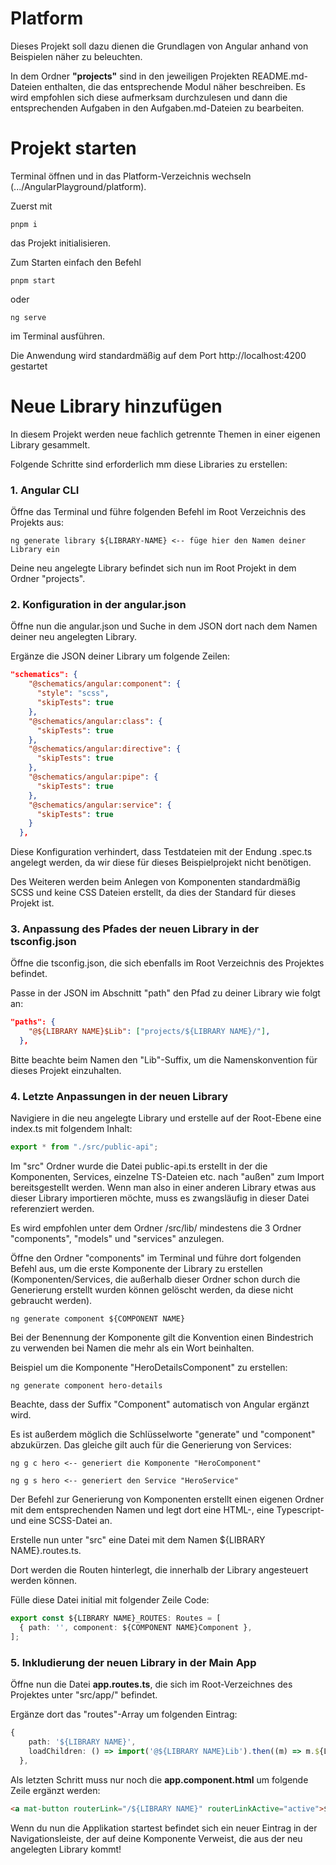 # Platform

Dieses Projekt soll dazu dienen die Grundlagen von Angular anhand von Beispielen näher zu beleuchten.

In dem Ordner **"projects"** sind in den jeweiligen Projekten README.md-Dateien enthalten, die das entsprechende Modul näher beschreiben.
Es wird empfohlen sich diese aufmerksam durchzulesen und dann die entsprechenden Aufgaben in den Aufgaben.md-Dateien zu bearbeiten.

# Projekt starten

Terminal öffnen und in das Platform-Verzeichnis wechseln (.../AngularPlayground/platform).

Zuerst mit

```
pnpm i
```

das Projekt initialisieren.

Zum Starten einfach den Befehl

```
pnpm start
```

oder

```
ng serve
```

im Terminal ausführen.

Die Anwendung wird standardmäßig auf dem Port http://localhost:4200 gestartet

# Neue Library hinzufügen

In diesem Projekt werden neue fachlich getrennte Themen in einer eigenen Library gesammelt.

Folgende Schritte sind erforderlich mm diese Libraries zu erstellen:

### 1. Angular CLI

Öffne das Terminal und führe folgenden Befehl im Root Verzeichnis des Projekts aus:

```
ng generate library ${LIBRARY-NAME} <-- füge hier den Namen deiner Library ein
```

Deine neu angelegte Library befindet sich nun im Root Projekt in dem Ordner "projects".

### 2. Konfiguration in der angular.json

Öffne nun die angular.json und Suche in dem JSON dort nach dem Namen deiner neu angelegten Library.

Ergänze die JSON deiner Library um folgende Zeilen:

```json
"schematics": {
    "@schematics/angular:component": {
      "style": "scss",
      "skipTests": true
    },
    "@schematics/angular:class": {
      "skipTests": true
    },
    "@schematics/angular:directive": {
      "skipTests": true
    },
    "@schematics/angular:pipe": {
      "skipTests": true
    },
    "@schematics/angular:service": {
      "skipTests": true
    }
  },
```

Diese Konfiguration verhindert, dass Testdateien mit der Endung .spec.ts angelegt werden, da wir diese für dieses Beispielprojekt nicht benötigen.

Des Weiteren werden beim Anlegen von Komponenten standardmäßig SCSS und keine CSS Dateien erstellt, da dies der Standard für dieses Projekt ist.

### 3. Anpassung des Pfades der neuen Library in der tsconfig.json

Öffne die tsconfig.json, die sich ebenfalls im Root Verzeichnis des Projektes befindet.

Passe in der JSON im Abschnitt "path" den Pfad zu deiner Library wie folgt an:

```json
"paths": {
    "@${LIBRARY NAME}$Lib": ["projects/${LIBRARY NAME}/"],
  },
```

Bitte beachte beim Namen den "Lib"-Suffix, um die Namenskonvention für dieses Projekt einzuhalten.

### 4. Letzte Anpassungen in der neuen Library

Navigiere in die neu angelegte Library und erstelle auf der Root-Ebene eine index.ts mit folgendem Inhalt:

```typescript
export * from "./src/public-api";
```

Im "src" Ordner wurde die Datei public-api.ts erstellt in der die Komponenten, Services, einzelne TS-Dateien etc. nach "außen" zum Import bereitsgestellt werden. Wenn man also in einer anderen Library etwas aus dieser Library importieren möchte, muss es zwangsläufig in dieser Datei referenziert werden.

Es wird empfohlen unter dem Ordner /src/lib/ mindestens die 3 Ordner "components", "models" und "services" anzulegen.

Öffne den Ordner "components" im Terminal und führe dort folgenden Befehl aus, um die erste Komponente der Library zu erstellen (Komponenten/Services, die außerhalb dieser Ordner schon durch die Generierung erstellt wurden können gelöscht werden, da diese nicht gebraucht werden).

```
ng generate component ${COMPONENT NAME}
```

Bei der Benennung der Komponente gilt die Konvention einen Bindestrich zu verwenden bei Namen die mehr als ein Wort beinhalten.

Beispiel um die Komponente "HeroDetailsComponent" zu erstellen:

```
ng generate component hero-details
```

Beachte, dass der Suffix "Component" automatisch von Angular ergänzt wird.

Es ist außerdem möglich die Schlüsselworte "generate" und "component" abzukürzen. Das gleiche gilt auch für die Generierung von Services:

```
ng g c hero <-- generiert die Komponente "HeroComponent"

ng g s hero <-- generiert den Service "HeroService"
```

Der Befehl zur Generierung von Komponenten erstellt einen eigenen Ordner mit dem entsprechenden Namen und legt dort eine HTML-, eine Typescript- und eine SCSS-Datei an.

Erstelle nun unter "src" eine Datei mit dem Namen ${LIBRARY NAME}.routes.ts.

Dort werden die Routen hinterlegt, die innerhalb der Library angesteuert werden können.

Fülle diese Datei initial mit folgender Zeile Code:

```typescript
export const ${LIBRARY NAME}_ROUTES: Routes = [
  { path: '', component: ${COMPONENT NAME}Component },
];
```

### 5. Inkludierung der neuen Library in der Main App

Öffne nun die Datei **app.routes.ts**, die sich im Root-Verzeichnes des Projektes unter "src/app/" befindet.

Ergänze dort das "routes"-Array um folgenden Eintrag:

```typescript
{
    path: '${LIBRARY NAME}',
    loadChildren: () => import('@${LIBRARY NAME}Lib').then((m) => m.${LIBRARY NAME}_ROUTES),
  },
```

Als letzten Schritt muss nur noch die **app.component.html** um folgende Zeile ergänzt werden:

```html
<a mat-button routerLink="/${LIBRARY NAME}" routerLinkActive="active">${LIBRARY NAME LABEL}</a>
```

Wenn du nun die Applikation startest befindet sich ein neuer Eintrag in der Navigationsleiste, der auf deine Komponente Verweist, die aus der neu angelegten Library kommt!

